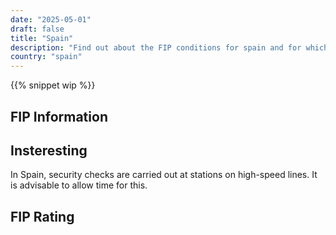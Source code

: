 ```yaml
---
date: "2025-05-01"
draft: false
title: "Spain"
description: "Find out about the FIP conditions for spain and for which operators you can benefit from discounts."
country: "spain"
---
```


{{% snippet wip %}}

## FIP Information

## Insteresting

In Spain, security checks are carried out at stations on high-speed lines. It is advisable to allow time for this.

## FIP Rating
